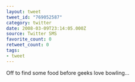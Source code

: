 ```yaml
---
layout: tweet
tweet_id: "769052587"
category: twitter
date: 2008-03-09T23:14:05.000Z
source: Twitter SMS
favorite_count: 0
retweet_count: 0
tags:
- tweet
---
```


Off to find some food before geeks love bowling...
